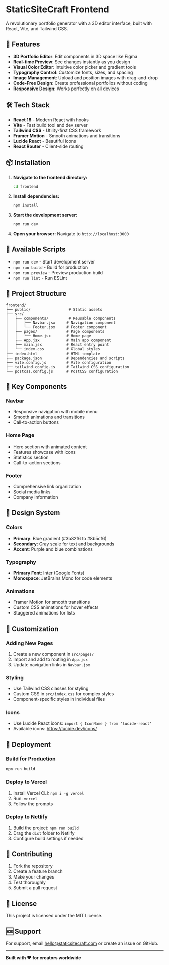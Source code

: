# StaticSiteCraft Frontend

A revolutionary portfolio generator with a 3D editor interface, built with React, Vite, and Tailwind CSS.

## 🚀 Features

- **3D Portfolio Editor**: Edit components in 3D space like Figma
- **Real-time Preview**: See changes instantly as you design
- **Visual Color Editor**: Intuitive color picker and gradient tools
- **Typography Control**: Customize fonts, sizes, and spacing
- **Image Management**: Upload and position images with drag-and-drop
- **Code-Free Design**: Create professional portfolios without coding
- **Responsive Design**: Works perfectly on all devices

## 🛠️ Tech Stack

- **React 18** - Modern React with hooks
- **Vite** - Fast build tool and dev server
- **Tailwind CSS** - Utility-first CSS framework
- **Framer Motion** - Smooth animations and transitions
- **Lucide React** - Beautiful icons
- **React Router** - Client-side routing

## 📦 Installation

1. **Navigate to the frontend directory:**
   ```bash
   cd frontend
   ```

2. **Install dependencies:**
   ```bash
   npm install
   ```

3. **Start the development server:**
   ```bash
   npm run dev
   ```

4. **Open your browser:**
   Navigate to `http://localhost:3000`

## 🎨 Available Scripts

- `npm run dev` - Start development server
- `npm run build` - Build for production
- `npm run preview` - Preview production build
- `npm run lint` - Run ESLint

## 📁 Project Structure

```
frontend/
├── public/                 # Static assets
├── src/
│   ├── components/         # Reusable components
│   │   ├── Navbar.jsx     # Navigation component
│   │   └── Footer.jsx     # Footer component
│   ├── pages/             # Page components
│   │   └── Home.jsx       # Home page
│   ├── App.jsx            # Main app component
│   ├── main.jsx           # React entry point
│   └── index.css          # Global styles
├── index.html             # HTML template
├── package.json           # Dependencies and scripts
├── vite.config.js         # Vite configuration
├── tailwind.config.js     # Tailwind CSS configuration
└── postcss.config.js      # PostCSS configuration
```

## 🎯 Key Components

### Navbar
- Responsive navigation with mobile menu
- Smooth animations and transitions
- Call-to-action buttons

### Home Page
- Hero section with animated content
- Features showcase with icons
- Statistics section
- Call-to-action sections

### Footer
- Comprehensive link organization
- Social media links
- Company information

## 🎨 Design System

### Colors
- **Primary**: Blue gradient (#3b82f6 to #8b5cf6)
- **Secondary**: Gray scale for text and backgrounds
- **Accent**: Purple and blue combinations

### Typography
- **Primary Font**: Inter (Google Fonts)
- **Monospace**: JetBrains Mono for code elements

### Animations
- Framer Motion for smooth transitions
- Custom CSS animations for hover effects
- Staggered animations for lists

## 🔧 Customization

### Adding New Pages
1. Create a new component in `src/pages/`
2. Import and add to routing in `App.jsx`
3. Update navigation links in `Navbar.jsx`

### Styling
- Use Tailwind CSS classes for styling
- Custom CSS in `src/index.css` for complex styles
- Component-specific styles in individual files

### Icons
- Use Lucide React icons: `import { IconName } from 'lucide-react'`
- Available icons: https://lucide.dev/icons/

## 🚀 Deployment

### Build for Production
```bash
npm run build
```

### Deploy to Vercel
1. Install Vercel CLI: `npm i -g vercel`
2. Run: `vercel`
3. Follow the prompts

### Deploy to Netlify
1. Build the project: `npm run build`
2. Drag the `dist` folder to Netlify
3. Configure build settings if needed

## 🤝 Contributing

1. Fork the repository
2. Create a feature branch
3. Make your changes
4. Test thoroughly
5. Submit a pull request

## 📄 License

This project is licensed under the MIT License.

## 🆘 Support

For support, email hello@staticsitecraft.com or create an issue on GitHub.

---

**Built with ❤️ for creators worldwide** 